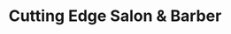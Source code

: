 ---
title: "Cutting Edge Salon & Barber"
url: /valleyview/cutting-edge-salon-und-barber/
shop: Friseur
---